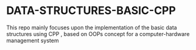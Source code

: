 # DATA-STRUCTURES-BASIC-CPP
This repo mainly focuses upon the implementation of the  basic data structures using CPP , based on OOPs concept for a computer-hardware management  system
